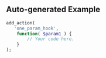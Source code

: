 ## Auto-generated Example

```php
add_action(
   'one_param_hook',
    function( $param1 ) {
        // Your code here.
    }
);
```

